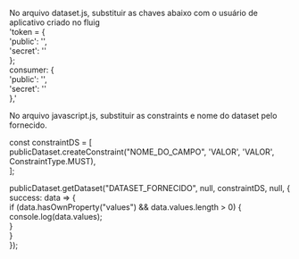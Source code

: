 No arquivo dataset.js, substituir as chaves abaixo com o usuário de aplicativo criado no fluig  
'token = {  
                'public': '',  
                'secret': ''  
        };  
consumer: {  
                'public': '',   
                'secret': ''   
            },'  
            
No arquivo javascript.js, substituir as constraints e nome do dataset pelo fornecido.  

const constraintDS = [  
    publicDataset.createConstraint("NOME_DO_CAMPO", 'VALOR', 'VALOR', ConstraintType.MUST),  
];  

publicDataset.getDataset("DATASET_FORNECIDO", null, constraintDS, null, {  
    success: data => {  
        if (data.hasOwnProperty("values") && data.values.length > 0) {  
            console.log(data.values);  
        }  
    }  
});
